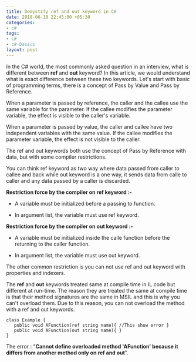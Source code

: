 ```yaml
---
title: Demystify ref and out keyword in C#
date: 2018-06-10 22:45:00 +05:30
categories:
- c#
tags:
- c#
- c#-basics
layout: post
---
```


In the C# world, the most commonly asked question in an interview, what is different between **ref**  and **out** keyword? In this article, we would understand what is exact difference between these two keywords. Let's start with basic of programming terms, there is a concept of Pass by Value and Pass by Reference.

When a parameter is passed by reference, the caller and the callee use the same variable for the parameter. If the callee modifies the parameter variable, the effect is visible to the caller's variable.

When a parameter is passed by value, the caller and callee have two independent variables with the same value. If the callee modifies the parameter variable, the effect is not visible to the caller.

The ref and out keywords both use the concept of Pass by Reference with data, but with some compiler restrictions.

You can think ref keyword as two way where data passed from caller to callee and back while out keyword is a one way, it sends data from calle to caller and any data passed by a caller is discarded.

**Restriction force by the compiler on ref keyword :-**

* A variable must be initialized before a passing to function.

* In argument list, the variable must use ref keyword.

**Restriction force by the compiler on out keyword :-**

* A variable must be initialized inside the calle function before the returning to the caller function.

* In argument list, the variable must use out keyword.

The other common restriction is you can not use ref and out keyword with properties and indexers.

The **ref** and **out** keywords treated same at compile time in IL code but different at run-time.  The reason they are treated the same at compile time is that their method signatures are the same in MSIL and this is why you can't overload them. Due to this reason, you can not overload the method with a ref and out keywords.

    class Example { 
       public void AFunction(ref string name){ //This show error } 
       public void AFunction(out string name){ }
    }

The error : "**Cannot define overloaded method 'AFunction' because it differs from another method only on ref and out**".